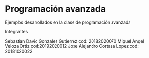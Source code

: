 # Programación avanzada

Ejemplos desarrollados en la clase de programación avanzada

Integrantes


Sebastian David Gonzalez Gutierrez cod: 20182020070
Miguel Angel Veloza Ortiz cod:20192020012
Jose Alejandro Cortaza Lopez cod: 20181020022
